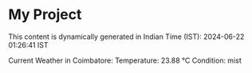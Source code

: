 # My Project

This content is dynamically generated in Indian Time (IST): 2024-06-22 01:26:41 IST


Current Weather in Coimbatore:
Temperature: 23.88 °C
Condition: mist
